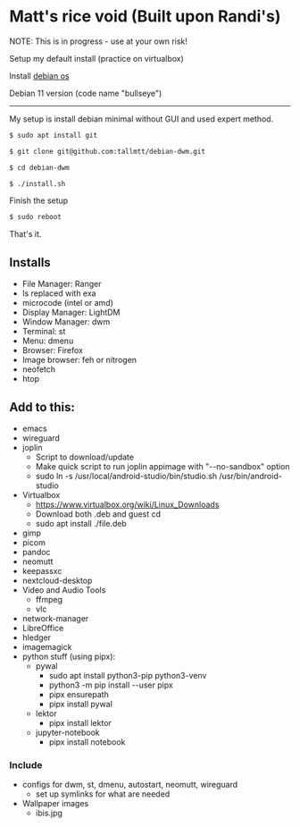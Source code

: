 # Matt's rice void (Built upon Randi's)

NOTE: This is in progress - use at your own risk!

Setup my default install (practice on virtualbox)

Install [debian os](https://cdimage.debian.org/cdimage/unofficial/non-free/cd-including-firmware/current/amd64/iso-cd/)

Debian 11 version (code name "bullseye")

---

My setup is install debian minimal without GUI and used expert method.

```bash
$ sudo apt install git

$ git clone git@github.com:tallmtt/debian-dwm.git

$ cd debian-dwm

$ ./install.sh
```

Finish the setup
```bash
$ sudo reboot
```
That's it.

## Installs

- File Manager: Ranger
- ls replaced with exa
- microcode (intel or amd)
- Display Manager: LightDM
- Window Manager: dwm
- Terminal: st
- Menu: dmenu
- Browser: Firefox 
- Image browser: feh or nitrogen
- neofetch 
- htop

## Add to this:

- emacs
- wireguard
- joplin
  - Script to download/update
  - Make quick script to run joplin appimage with "--no-sandbox" option
  - sudo ln -s /usr/local/android-studio/bin/studio.sh /usr/bin/android-studio
- Virtualbox
  - https://www.virtualbox.org/wiki/Linux_Downloads
  - Download both .deb and guest cd
  - sudo apt install ./file.deb
- gimp
- picom
- pandoc
- neomutt
- keepassxc
- nextcloud-desktop
- Video and Audio Tools
  - ffmpeg
  - vlc
- network-manager
- LibreOffice
- hledger
- imagemagick
- python stuff (using pipx):
  - pywal
    - sudo apt install python3-pip python3-venv
    - python3 -m pip install --user pipx
    - pipx ensurepath
    - pipx install pywal
  - lektor
    - pipx install lektor
  - jupyter-notebook
    - pipx install notebook

### Include

- configs for dwm, st, dmenu, autostart, neomutt, wireguard
    - set up symlinks for what are needed
- Wallpaper images
    - ibis.jpg
